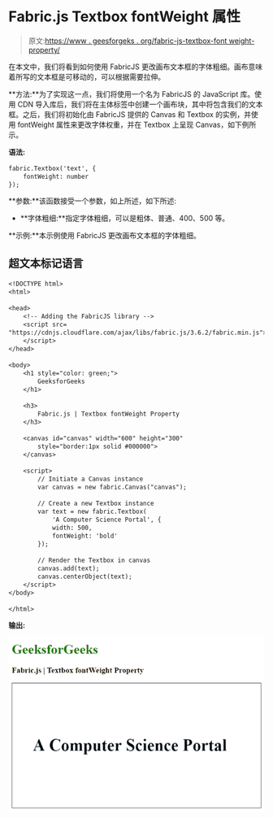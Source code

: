 # Fabric.js Textbox fontWeight 属性

> 原文:[https://www . geesforgeks . org/fabric-js-textbox-font weight-property/](https://www.geeksforgeeks.org/fabric-js-textbox-fontweight-property/)

在本文中，我们将看到如何使用 FabricJS 更改画布文本框的字体粗细。画布意味着所写的文本框是可移动的，可以根据需要拉伸。

**方法:**为了实现这一点，我们将使用一个名为 FabricJS 的 JavaScript 库。使用 CDN 导入库后，我们将在主体标签中创建一个画布块，其中将包含我们的文本框。之后，我们将初始化由 FabricJS 提供的 Canvas 和 Textbox 的实例，并使用 fontWeight 属性来更改字体权重，并在 Textbox 上呈现 Canvas，如下例所示。

**语法:**

```
fabric.Textbox('text', {
    fontWeight: number
});
```

**参数:**该函数接受一个参数，如上所述，如下所述:

*   **字体粗细:**指定字体粗细，可以是粗体、普通、400、500 等。

**示例:**本示例使用 FabricJS 更改画布文本框的字体粗细。

## 超文本标记语言

```
<!DOCTYPE html>
<html>

<head>
    <!-- Adding the FabricJS library -->
    <script src=
"https://cdnjs.cloudflare.com/ajax/libs/fabric.js/3.6.2/fabric.min.js">
    </script>
</head>

<body>
    <h1 style="color: green;">
        GeeksforGeeks
    </h1>

    <h3>
        Fabric.js | Textbox fontWeight Property
    </h3>

    <canvas id="canvas" width="600" height="300"
        style="border:1px solid #000000">
    </canvas>

    <script>
        // Initiate a Canvas instance 
        var canvas = new fabric.Canvas("canvas");

        // Create a new Textbox instance 
        var text = new fabric.Textbox(
            'A Computer Science Portal', {
            width: 500,
            fontWeight: 'bold'
        });

        // Render the Textbox in canvas 
        canvas.add(text);
        canvas.centerObject(text);
    </script>
</body>

</html>
```

**输出:**

![](img/d194aa4f5fa25c8c6cb054ea3e25402f.png)
